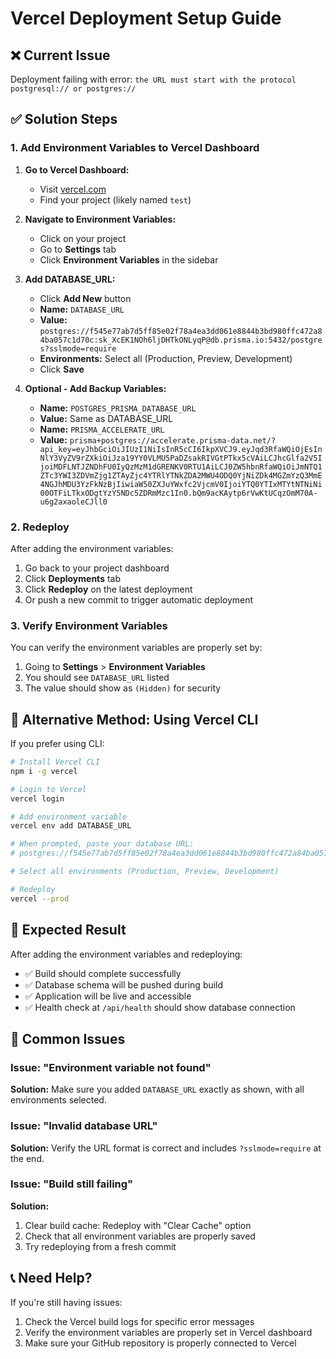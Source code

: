 # Vercel Deployment Setup Guide

## ❌ Current Issue
Deployment failing with error: `the URL must start with the protocol postgresql:// or postgres://`

## ✅ Solution Steps

### 1. Add Environment Variables to Vercel Dashboard

1. **Go to Vercel Dashboard:**
   - Visit [vercel.com](https://vercel.com/dashboard)
   - Find your project (likely named `test`)

2. **Navigate to Environment Variables:**
   - Click on your project
   - Go to **Settings** tab
   - Click **Environment Variables** in the sidebar

3. **Add DATABASE_URL:**
   - Click **Add New** button
   - **Name:** `DATABASE_URL`
   - **Value:** `postgres://f545e77ab7d5ff85e02f78a4ea3dd061e8844b3bd980ffc472a84ba057c1d70c:sk_XcEK1NOh6ljDHTkONLyqP@db.prisma.io:5432/postgres?sslmode=require`
   - **Environments:** Select all (Production, Preview, Development)
   - Click **Save**

4. **Optional - Add Backup Variables:**
   - **Name:** `POSTGRES_PRISMA_DATABASE_URL`
   - **Value:** Same as DATABASE_URL
   - **Name:** `PRISMA_ACCELERATE_URL`
   - **Value:** `prisma+postgres://accelerate.prisma-data.net/?api_key=eyJhbGciOiJIUzI1NiIsInR5cCI6IkpXVCJ9.eyJqd3RfaWQiOjEsInNlY3VyZV9rZXkiOiJza19YY0VLMU5PaDZsakRIVGtPTkx5cVAiLCJhcGlfa2V5IjoiMDFLNTJZNDhFU0IyQzMzM1dGRENKV0RTU1AiLCJ0ZW5hbnRfaWQiOiJmNTQ1ZTc3YWI3ZDVmZjg1ZTAyZjc4YTRlYTNkZDA2MWU4ODQ0YjNiZDk4MGZmYzQ3MmE4NGJhMDU3YzFkNzBjIiwiaW50ZXJuYWxfc2VjcmV0IjoiYTQ0YTIxMTYtNTNiNi00OTFiLTkxODgtYzY5NDc5ZDRmMzc1In0.bQm9acKAytp6rVwKtUCqzOmM70A-u6g2axaoleCJll0`

### 2. Redeploy

After adding the environment variables:
1. Go back to your project dashboard
2. Click **Deployments** tab
3. Click **Redeploy** on the latest deployment
4. Or push a new commit to trigger automatic deployment

### 3. Verify Environment Variables

You can verify the environment variables are properly set by:
1. Going to **Settings** > **Environment Variables**
2. You should see `DATABASE_URL` listed
3. The value should show as `(Hidden)` for security

## 🔧 Alternative Method: Using Vercel CLI

If you prefer using CLI:

```bash
# Install Vercel CLI
npm i -g vercel

# Login to Vercel
vercel login

# Add environment variable
vercel env add DATABASE_URL

# When prompted, paste your database URL:
# postgres://f545e77ab7d5ff85e02f78a4ea3dd061e8844b3bd980ffc472a84ba057c1d70c:sk_XcEK1NOh6ljDHTkONLyqP@db.prisma.io:5432/postgres?sslmode=require

# Select all environments (Production, Preview, Development)

# Redeploy
vercel --prod
```

## 🎯 Expected Result

After adding the environment variables and redeploying:
- ✅ Build should complete successfully
- ✅ Database schema will be pushed during build
- ✅ Application will be live and accessible
- ✅ Health check at `/api/health` should show database connection

## 🚨 Common Issues

### Issue: "Environment variable not found"
**Solution:** Make sure you added `DATABASE_URL` exactly as shown, with all environments selected.

### Issue: "Invalid database URL"
**Solution:** Verify the URL format is correct and includes `?sslmode=require` at the end.

### Issue: "Build still failing"
**Solution:** 
1. Clear build cache: Redeploy with "Clear Cache" option
2. Check that all environment variables are properly saved
3. Try redeploying from a fresh commit

## 📞 Need Help?

If you're still having issues:
1. Check the Vercel build logs for specific error messages
2. Verify the environment variables are properly set in Vercel dashboard
3. Make sure your GitHub repository is properly connected to Vercel